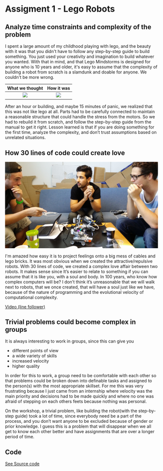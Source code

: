Assigment 1 - Lego Robots
=========================

## Analyze time constraints and complexity of the problem


I spent a large amount of my childhood playing with lego, and the beauty with it was
that you didn't have to follow any step-by-step guide to build something. You just used your 
creativity and imagination to build whatever you wanted. With that in mind, and that Lego Mindstorms is designed for anyone who is 10 years and older, it's easy to assume that the complexity of building a robot from scratch is a slamdunk and doable for anyone. We couldn't be more wrong.

| What we thought        | How it was           |
|:-------------:|:-------------:|
| ![](http://ir0.mobify.com/320/http://www.wjnlib.org/wp-content/uploads/2014/01/lego-1-630x0.jpg) |  ![](http://ir0.mobify.com/320/http://cdn.arstechnica.net/wp-content/uploads/2013/08/ev3_listing.jpg) |

After an hour or building, and maybe 15 minutes of panic, we realized that this was not like lego at all. Parts had to be carefully connected to maintain a reasonable structure that could handle the stress from the motors. So we had to rebuild it from scratch, and follow the step-by-step guide from the manual to get it right. Lesson learned is that if you are doing something for the first time, analyze the complexity, and don’t trust assumptions based on unrelated situations.

## How 30 lines of code could create love
![](/lego-robots/images/robot.jpg)


I'm amazed how easy it is to project feelings onto a big mess of cables and lego bricks. It was most obvious when we created the attractive/repulsive robots. With 30 lines of code, we created a complex love affair between two robots. It makes sense since It’s easier to relate to something if you can assume that it is like you, with a soul and body.  In 100 years, who know how complex computers will be? I don’t think it’s unreasonable that we will walk next to robots, that we once created, that will have a soul just like we have, because of the nature of programming and the evolutional velocity of computational complexity.

[Video (line follower) ](/lego-robots/videos/line.mp4)

## Trivial problems could become complex in groups
It is always interesting to work in groups, since this can give you 

* different points of view
* a wide variety of skills
* increased velocity
* higher quality

In order for this to work, a group need to be comfortable with each other so that problems could be broken down into definable tasks and assigned to the person(s) with the most appropriate  skillset. For me this was very frustrating because I just came from an internship where velocity was the main priority and decisions had to be made quickly and where no one was afraid of stepping on each others feets because nothing was personal.

On the workshop, a trivial problem, like building the robot(with the step-by-step guide) took a lot of time, since everybody need be a part of the process, and you don’t want anyone to be excluded because of gender or prior knowledge. I guess this is a problem that will disappear when we all get to know each other better and have assignments that are over a longer period of time. 

## Code

[See Source code](/lego-robots/code/)

